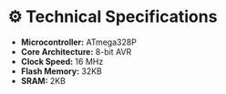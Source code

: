 # ⚙️ Technical Specifications

- **Microcontroller:** ATmega328P
- **Core Architecture:** 8-bit AVR
- **Clock Speed:** 16 MHz
- **Flash Memory:** 32KB
- **SRAM:** 2KB